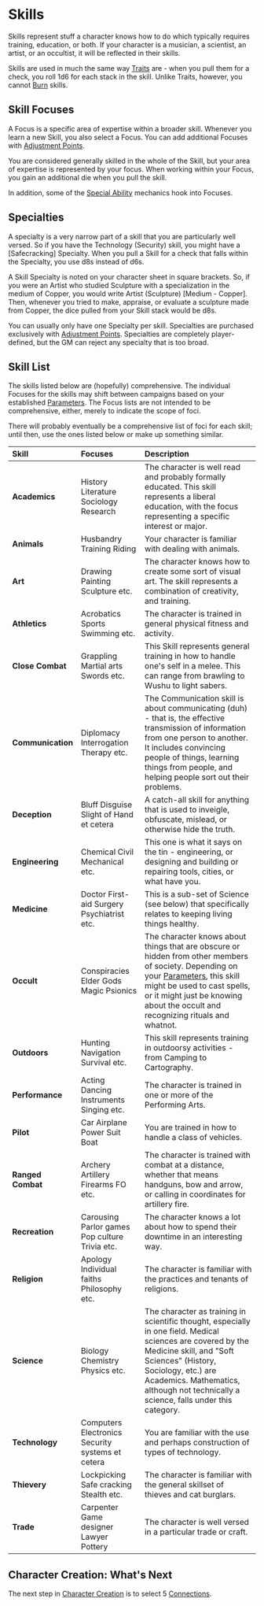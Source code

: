 # Skills

Skills represent stuff a character knows how to do which typically requires training, education, or both. If your character is a musician, a scientist, an artist, or an occultist, it will be reflected in their skills.

Skills are used in much the same way [Traits](Traits.md) are - when you pull them for a check, you roll 1d6 for each stack in the skill. Unlike Traits, however, you cannot [Burn](Burn.md) skills.

## Skill Focuses

A Focus is a specific area of expertise within a broader skill. Whenever you learn a new Skill, you also select a Focus. You can add additional Focuses with [Adjustment Points](AdjustmentPoints.md).

You are considered generally skilled in the whole of the Skill, but your area of expertise is represented by your focus. When working within your Focus, you gain an additional die when you pull the skill.

In addition, some of the [Special Ability](SpecialAbilities.md)  mechanics hook into Focuses.

## Specialties

A specialty is a very narrow part of a skill that you are particularly well versed. So if you have the Technology (Security) skill, you might  have a [Safecracking] Specialty. When you pull a Skill for a check that falls within the Specialty, you use d8s instead of d6s.

A Skill Specialty is noted on your character sheet in square brackets. So, if you were an Artist who studied Sculpture with a specialization in the medium of Copper, you would write Artist (Sculpture) [Medium - Copper]. Then, whenever you tried to make, appraise, or evaluate a sculpture made from Copper, the dice pulled from your Skill stack would be d8s.

You can usually only have one Specialty per skill. Specialties are purchased exclusively with [Adjustment Points](AdjustmentPoints.md). Specialties are completely player-defined, but the GM can reject any specialty that is too broad.

## Skill List

The skills listed below are (hopefully) comprehensive. The individual Focuses for the skills may shift between campaigns based on your established [Parameters](Parameters.md). The Focus lists are not intended to be comprehensive, either, merely to indicate the scope of foci.

There will probably eventually be a comprehensive list of foci for each skill; until then, use the ones listed below or make up something similar.

| **Skill** | Focuses | Description |
| :--- | :--- | :--- |
| **Academics** | History Literature Sociology Research | The character is well read and probably formally educated. This skill represents a liberal education, with the focus representing a specific interest or major. |
| **Animals** | Husbandry Training Riding | Your character is familiar with dealing with animals. |
| **Art** | Drawing Painting Sculpture etc. | The character knows how to create some sort of visual art. The skill represents a combination of creativity, and training. |
| **Athletics** | Acrobatics Sports Swimming etc. | The character is trained in general physical fitness and activity. |
| **Close Combat** | Grappling Martial arts Swords etc. | This Skill represents general training in how to handle one's self in a melee. This can range from brawling to Wushu to light sabers. |
| **Communication** | Diplomacy Interrogation Therapy etc. | The Communication skill is about communicating (duh) - that is, the effective transmission of information from one person to another. It includes convincing people of things, learning things from people, and helping people sort out their problems. |
| **Deception** | Bluff Disguise Slight of Hand et cetera | A catch-all skill for anything that is used to inveigle, obfuscate, mislead, or otherwise hide the truth. |
| **Engineering** | Chemical Civil Mechanical etc. | This one is what it says on the tin - engineering, or designing and building or repairing tools, cities, or what have you. |
| **Medicine** | Doctor First-aid Surgery Psychiatrist etc. | This is a sub-set of Science (see below) that specifically relates to keeping living things healthy. |
| **Occult** | Conspiracies Elder Gods Magic Psionics | The character knows about things that are obscure or hidden from other members of society. Depending on your [Parameters](Parameters.md), this skill might be used to cast spells, or it might just be knowing about the occult and recognizing rituals and whatnot. |
| **Outdoors** | Hunting Navigation Survival etc. | This skill represents training in outdoorsy activities - from Camping to Cartography. |
| **Performance** | Acting Dancing Instruments Singing etc. | The character is trained in one or more of the Performing Arts. |
| **Pilot** | Car Airplane Power Suit Boat | You are trained in how to handle a class of vehicles. |
| **Ranged Combat** | Archery Artillery Firearms FO etc. | The character is trained with combat at a distance, whether that means handguns, bow and arrow, or calling in coordinates for artillery fire. |
| **Recreation** | Carousing Parlor games Pop culture Trivia etc. | The character knows a lot about how to spend their downtime in an interesting way. |
| **Religion** | Apology Individual faiths Philosophy etc. | The character is familiar with the practices and tenants of religions. |
| **Science** | Biology Chemistry Physics etc. | The character as training in scientific thought, especially in one field. Medical sciences are covered by the Medicine skill, and "Soft Sciences" (History, Sociology, etc.) are Academics. Mathematics, although not technically a science, falls under this category. |
| **Technology** | Computers Electronics Security systems et cetera | You are familiar with the use and perhaps construction of types of technology. |
| **Thievery** | Lockpicking Safe cracking Stealth etc. | The character is familiar with the general skillset of thieves and cat burglars.   |
| **Trade** | Carpenter Game designer Lawyer Pottery | The character is well versed in a particular trade or craft. |

## Character Creation: What's Next

The next step in [Character Creation](CCSummary.md) is to select 5 [Connections](Connections.md).
